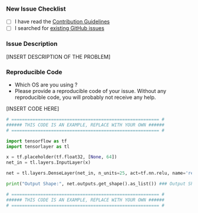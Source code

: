 ### New Issue Checklist

- [ ] I have read the [Contribution Guidelines](https://github.com/tensorlayer/tensorlayer/blob/master/CONTRIBUTING.md)
- [ ] I searched for [existing GitHub issues](https://github.com/tensorlayer/tensorlayer/issues)

### Issue Description

[INSERT DESCRIPTION OF THE PROBLEM]

### Reproducible Code

- Which OS are you using ?
- Please provide a reproducible code of your issue. Without any reproducible code, you will probably not receive any help.

[INSERT CODE HERE]

```python
# ======================================================== #
###### THIS CODE IS AN EXAMPLE, REPLACE WITH YOUR OWN ######
# ======================================================== #

import tensorflow as tf
import tensorlayer as tl

x = tf.placeholder(tf.float32, [None, 64])
net_in = tl.layers.InputLayer(x)

net = tl.layers.DenseLayer(net_in, n_units=25, act=tf.nn.relu, name='relu1')

print("Output Shape:", net.outputs.get_shape().as_list()) ### Output Shape: [None, 25]

# ======================================================== #
###### THIS CODE IS AN EXAMPLE, REPLACE WITH YOUR OWN ######
# ======================================================== #
```



